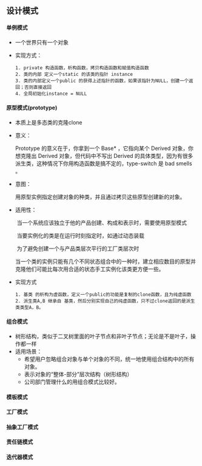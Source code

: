 ## 设计模式

#### 单例模式

- 一个世界只有一个对象

- 实现方式：

  ```shell
  1. private 构造函数，析构函数，拷贝构造函数和赋值构造函数
  2. 类的内部 定义一个static 的该类的指针 instance
  3. 类的内部定义一个public 的获得上述指针的函数，如果该指针为NULL，创建一个返回；否则直接返回
  4. 全局初始化instance = NULL
  ```

  

#### 原型模式(prototype)

- 本质上是多态类的克隆clone

- 意义：

  Prototype 的意义在于，你拿到一个 Base* ，它指向某个 Derived 对象，你想克隆出 Derived 对象，但代码中不写出 Derived 的具体类型，因为有很多派生类，这种情况下你用构造函数是搞不定的，type-switch 是 bad smells 。

- 意图：

  ​       用原型实例指定创建对象的种类，并且通过拷贝这些原型创建新的对象。

- 适用性：

  ​        当一个系统应该独立于他的产品创建、构成和表示时，需要使用原型模式

  ​        当要实例化的类是在运行时刻指定时，如通过动态装载

  ​        为了避免创建一个与产品类层次平行的工厂类层次时

  ​        当一个类的实例只能有几个不同状态组合中的一种时，建立相应数目的原型并克隆他们可能比每次用合适的状态手工实例化该类更方便一些。

- 实现方式

  ```shell
  1. 基类 的析构为虚函数，定义一个public的功能是复制的clone函数，且为纯虚函数
  2. 派生类A,B 继承自 基类，然后分别实现自己的纯虚函数，只不过clone返回的是派生类类型A，B。
  ```

#### 组合模式

- 树形结构，类似于二叉树里面的叶子节点和非叶子节点；无论是不是叶子，操作都一样
- 适用场景：
  - 希望用户忽略组合对象与单个对象的不同，统一地使用组合结构中的所有对象。
  - 表示对象的“整体-部分”层次结构（树形结构）
  - 公司部门管理什么的用组合模式比较好。

#### 模板模式

#### 工厂模式

#### 抽象工厂模式

#### 责任链模式

#### 迭代器模式